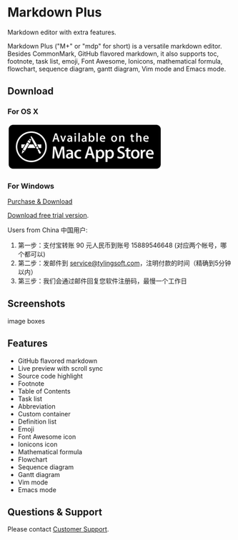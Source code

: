 # Markdown Plus

Markdown editor with extra features.

Markdown Plus ("M+" or "mdp" for short) is a versatile markdown editor.
Besides CommonMark, GitHub flavored markdown, it also supports toc,
footnote, task list, emoji, Font Awesome, Ionicons, mathematical formula,
flowchart, sequence diagram, gantt diagram, Vim mode and Emacs mode.


## Download

### For OS X

<a href="https://itunes.apple.com/us/app/markdown-plus/id972585766?mt=8" target="_blank">
  <img src="/img/macappstore.png"/>
</a>

### For Windows

<script src="https://gumroad.com/js/gumroad.js"></script>
<a class="gumroad-button" href="https://gum.co/mdp-win?wanted=true" target="_blank">Purchase & Download</a>

<a href="https://cdn.rawgit.com/tylingsoft/dist/master/mdp-1.9.0.exe" target="_blank">Download free trial version</a>.

<div class="alert alert-info">
Users from China 中国用户:

1. 第一步：支付宝转账 90 元人民币到账号 15889546648 (对应两个帐号，哪个都可以)
1. 第二步：发邮件到 service@tylingsoft.com，注明付款的时间（精确到5分钟以内）
1. 第三步：我们会通过邮件回复您软件注册码，最慢一个工作日
</div>


## Screenshots

image boxes


## Features

- GitHub flavored markdown
- Live preview with scroll sync
- Source code highlight
- Footnote
- Table of Contents
- Task list
- Abbreviation
- Custom container
- Definition list
- Emoji
- Font Awesome icon
- Ionicons icon
- Mathematical formula
- Flowchart
- Sequence diagram
- Gantt diagram
- Vim mode
- Emacs mode


## Questions & Support

Please contact [Customer Support](/contact/).
